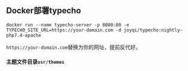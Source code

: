 ## Docker部署typecho



```
docker run --name typecho-server -p 8080:80 -e TYPECHO_SITE_URL=https://your-domain.com -d joyqi/typecho:nightly-php7.4-apache
```

`https://your-domain.com`替换为你的网址，提前反代好。

#### 主题文件目录`usr/themes`
